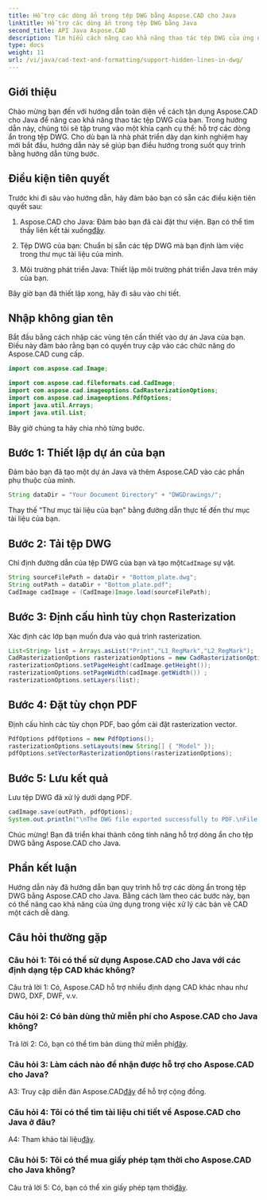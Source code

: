 ```yaml
---
title: Hỗ trợ các dòng ẩn trong tệp DWG bằng Aspose.CAD cho Java
linktitle: Hỗ trợ các dòng ẩn trong tệp DWG bằng Java
second_title: API Java Aspose.CAD
description: Tìm hiểu cách nâng cao khả năng thao tác tệp DWG của ứng dụng Java của bạn bằng Aspose.CAD. Hãy làm theo hướng dẫn từng bước của chúng tôi để được hỗ trợ về dòng ẩn. Tăng cường khả năng xử lý bản vẽ CAD của bạn một cách dễ dàng.
type: docs
weight: 11
url: /vi/java/cad-text-and-formatting/support-hidden-lines-in-dwg/
---
```

## Giới thiệu

Chào mừng bạn đến với hướng dẫn toàn diện về cách tận dụng Aspose.CAD cho Java để nâng cao khả năng thao tác tệp DWG của bạn. Trong hướng dẫn này, chúng tôi sẽ tập trung vào một khía cạnh cụ thể: hỗ trợ các dòng ẩn trong tệp DWG. Cho dù bạn là nhà phát triển dày dạn kinh nghiệm hay mới bắt đầu, hướng dẫn này sẽ giúp bạn điều hướng trong suốt quy trình bằng hướng dẫn từng bước.

## Điều kiện tiên quyết

Trước khi đi sâu vào hướng dẫn, hãy đảm bảo bạn có sẵn các điều kiện tiên quyết sau:

1.  Aspose.CAD cho Java: Đảm bảo bạn đã cài đặt thư viện. Bạn có thể tìm thấy liên kết tải xuống[đây](https://releases.aspose.com/cad/java/).

2. Tệp DWG của bạn: Chuẩn bị sẵn các tệp DWG mà bạn định làm việc trong thư mục tài liệu của mình.

3. Môi trường phát triển Java: Thiết lập môi trường phát triển Java trên máy của bạn.

Bây giờ bạn đã thiết lập xong, hãy đi sâu vào chi tiết.

## Nhập không gian tên

Bắt đầu bằng cách nhập các vùng tên cần thiết vào dự án Java của bạn. Điều này đảm bảo rằng bạn có quyền truy cập vào các chức năng do Aspose.CAD cung cấp.

```java
import com.aspose.cad.Image;

import com.aspose.cad.fileformats.cad.CadImage;
import com.aspose.cad.imageoptions.CadRasterizationOptions;
import com.aspose.cad.imageoptions.PdfOptions;
import java.util.Arrays;
import java.util.List;
```

Bây giờ chúng ta hãy chia nhỏ từng bước.

## Bước 1: Thiết lập dự án của bạn

Đảm bảo bạn đã tạo một dự án Java và thêm Aspose.CAD vào các phần phụ thuộc của mình.

```java
String dataDir = "Your Document Directory" + "DWGDrawings/";
```

Thay thế "Thư mục tài liệu của bạn" bằng đường dẫn thực tế đến thư mục tài liệu của bạn.

## Bước 2: Tải tệp DWG

 Chỉ định đường dẫn của tệp DWG của bạn và tạo một`CadImage` sự vật.

```java
String sourceFilePath = dataDir + "Bottom_plate.dwg";
String outPath = dataDir + "Bottom_plate.pdf";
CadImage cadImage = (CadImage)Image.load(sourceFilePath);
```

## Bước 3: Định cấu hình tùy chọn Rasterization

Xác định các lớp bạn muốn đưa vào quá trình rasterization.

```java
List<String> list = Arrays.asList("Print","L1_RegMark","L2_RegMark");
CadRasterizationOptions rasterizationOptions = new CadRasterizationOptions();
rasterizationOptions.setPageHeight(cadImage.getHeight());
rasterizationOptions.setPageWidth(cadImage.getWidth()) ;
rasterizationOptions.setLayers(list);
```

## Bước 4: Đặt tùy chọn PDF

Định cấu hình các tùy chọn PDF, bao gồm cài đặt rasterization vector.

```java
PdfOptions pdfOptions = new PdfOptions();
rasterizationOptions.setLayouts(new String[] { "Model" });
pdfOptions.setVectorRasterizationOptions(rasterizationOptions);
```

## Bước 5: Lưu kết quả

Lưu tệp DWG đã xử lý dưới dạng PDF.

```java
cadImage.save(outPath, pdfOptions);
System.out.println("\nThe DWG file exported successfully to PDF.\nFile saved at " + dataDir);
```

Chúc mừng! Bạn đã triển khai thành công tính năng hỗ trợ dòng ẩn cho tệp DWG bằng Aspose.CAD cho Java.

## Phần kết luận

Hướng dẫn này đã hướng dẫn bạn quy trình hỗ trợ các dòng ẩn trong tệp DWG bằng Aspose.CAD cho Java. Bằng cách làm theo các bước này, bạn có thể nâng cao khả năng của ứng dụng trong việc xử lý các bản vẽ CAD một cách dễ dàng.

## Câu hỏi thường gặp

### Câu hỏi 1: Tôi có thể sử dụng Aspose.CAD cho Java với các định dạng tệp CAD khác không?

Câu trả lời 1: Có, Aspose.CAD hỗ trợ nhiều định dạng CAD khác nhau như DWG, DXF, DWF, v.v.

### Câu hỏi 2: Có bản dùng thử miễn phí cho Aspose.CAD cho Java không?

 Trả lời 2: Có, bạn có thể tìm bản dùng thử miễn phí[đây](https://releases.aspose.com/).

### Câu hỏi 3: Làm cách nào để nhận được hỗ trợ cho Aspose.CAD cho Java?

 A3: Truy cập diễn đàn Aspose.CAD[đây](https://forum.aspose.com/c/cad/19) để hỗ trợ cộng đồng.

### Câu hỏi 4: Tôi có thể tìm tài liệu chi tiết về Aspose.CAD cho Java ở đâu?

 A4: Tham khảo tài liệu[đây](https://reference.aspose.com/cad/java/).

### Câu hỏi 5: Tôi có thể mua giấy phép tạm thời cho Aspose.CAD cho Java không?

 Câu trả lời 5: Có, bạn có thể xin giấy phép tạm thời[đây](https://purchase.aspose.com/temporary-license/).
